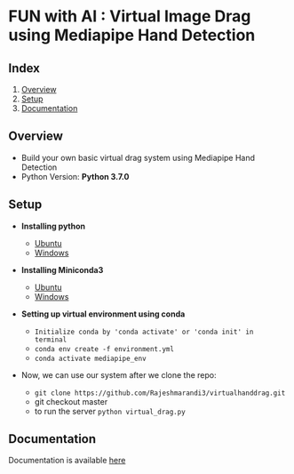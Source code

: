 # FUN with AI : Virtual Image Drag using Mediapipe Hand Detection

## Index
1. [Overview](#overview)
2. [Setup](#setup)
3. [Documentation](#docs)

<a name="overview"></a>
## Overview
* Build your own basic virtual drag system using Mediapipe Hand Detection
* Python Version:  **Python 3.7.0**

<a name="setup"></a>
## Setup
* **Installing python**
  - [Ubuntu](https://linuxize.com/post/how-to-install-python-3-7-on-ubuntu-18-04/) 
  - [Windows](https://medium.com/@itylergarrett.tag/how-to-install-python-3-7-on-windows-10-pc-the-non-developer-version-b063e1913b39)
    
* **Installing Miniconda3**
  - [Ubuntu](https://docs.conda.io/projects/conda/en/latest/user-guide/install/linux.html)
  - [Windows](https://docs.conda.io/projects/conda/en/latest/user-guide/install/linux.html)
    

* **Setting up virtual environment using conda**
  - `Initialize conda by 'conda activate' or 'conda init' in terminal`
  - `conda env create -f environment.yml`
  - `conda activate mediapipe_env`

* Now, we can use our system after we clone the repo:
    - `git clone https://github.com/Rajeshmarandi3/virtualhanddrag.git`
    - git checkout master
    - to run the server `python virtual_drag.py`
    
<a name="docs"></a>
## Documentation
Documentation is available [here](https://documenter.getpostman.com/view/4093957/SzS7QmWT?version=latest
)